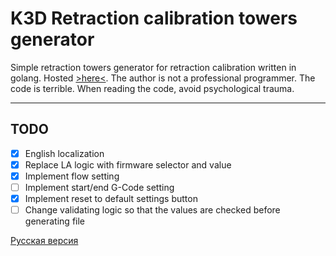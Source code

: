# K3D Retraction calibration towers generator

Simple retraction towers generator for retraction calibration written in golang. Hosted [>here<](https://k3d.tech/calibrations/retractions/rct.html?lang=en). 
The author is not a professional programmer. The code is terrible. When reading the code, avoid psychological trauma.

------

## TODO

- [X] English localization
- [X] Replace LA logic with firmware selector and value
- [X] Implement flow setting
- [ ] Implement start/end G-Code setting
- [X] Implement reset to default settings button
- [ ] Change validating logic so that the values are checked before generating file

[Русская версия](README_RU.md)